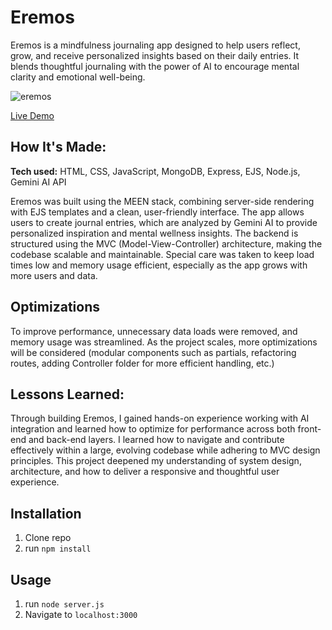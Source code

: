 # Eremos

Eremos is a mindfulness journaling app designed to help users reflect, grow, and receive personalized insights based on their daily entries. It blends thoughtful journaling with the power of AI to encourage mental clarity and emotional well-being.

![eremos](https://github.com/user-attachments/assets/8ff970f9-ed49-4304-b8af-2e4dec6929af)

[Live Demo](https://web-production-fe53b.up.railway.app/)

## How It's Made:

**Tech used:** HTML, CSS, JavaScript, MongoDB, Express, EJS, Node.js, Gemini AI API

Eremos was built using the MEEN stack, combining server-side rendering with EJS templates and a clean, user-friendly interface. The app allows users to create journal entries, which are analyzed by Gemini AI to provide personalized inspiration and mental wellness insights. The backend is structured using the MVC (Model-View-Controller) architecture, making the codebase scalable and maintainable. Special care was taken to keep load times low and memory usage efficient, especially as the app grows with more users and data.

## Optimizations

To improve performance, unnecessary data loads were removed, and memory usage was streamlined. As the project scales, more optimizations will be considered (modular components such as partials, refactoring routes, adding Controller folder for more efficient handling, etc.)

## Lessons Learned:

Through building Eremos, I gained hands-on experience working with AI integration and learned how to optimize for performance across both front-end and back-end layers. I learned how to navigate and contribute effectively within a large, evolving codebase while adhering to MVC design principles. This project deepened my understanding of system design, architecture, and how to deliver a responsive and thoughtful user experience.

## Installation

1. Clone repo
2. run `npm install`

## Usage

1. run `node server.js`
2. Navigate to `localhost:3000`
